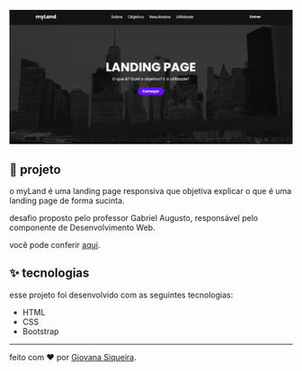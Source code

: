 ![image](img/myland.png)
  
## 🌈 projeto

o myLand é uma landing page responsiva que objetiva explicar o que é uma landing page de forma sucinta. 

desafio proposto pelo professor Gabriel Augusto, responsável pelo componente de Desenvolvimento Web.

você pode conferir [aqui](https://giovxna.github.io/landing-page/).

## ✨ tecnologias

esse projeto foi desenvolvido com as seguintes tecnologias:

- HTML
- CSS
- Bootstrap

---
feito com ❤️ por [Giovana Siqueira](https://www.linkedin.com/in/giovana--siqueira/). 
